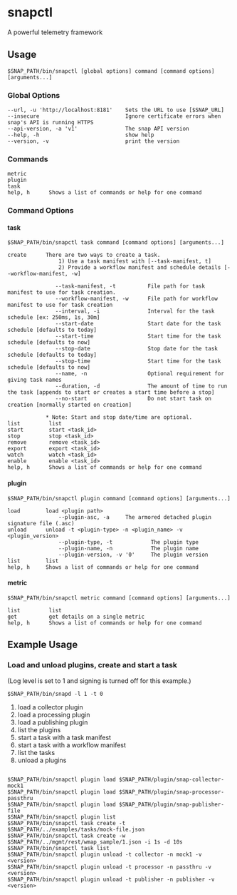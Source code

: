 <!--
http://www.apache.org/licenses/LICENSE-2.0.txt


Copyright 2015 Intel Corporation

Licensed under the Apache License, Version 2.0 (the "License");
you may not use this file except in compliance with the License.
You may obtain a copy of the License at

    http://www.apache.org/licenses/LICENSE-2.0

Unless required by applicable law or agreed to in writing, software
distributed under the License is distributed on an "AS IS" BASIS,
WITHOUT WARRANTIES OR CONDITIONS OF ANY KIND, either express or implied.
See the License for the specific language governing permissions and
limitations under the License.
-->

# snapctl
A powerful telemetry framework

## Usage
```
$SNAP_PATH/bin/snapctl [global options] command [command options] [arguments...]
```
### Global Options
```
--url, -u 'http://localhost:8181'    Sets the URL to use [$SNAP_URL]
--insecure                           Ignore certificate errors when snap's API is running HTTPS
--api-version, -a 'v1'               The snap API version
--help, -h                           show help
--version, -v                        print the version
```
### Commands
```
metric
plugin
task
help, h      Shows a list of commands or help for one command
```
### Command Options
#### task
```
$SNAP_PATH/bin/snapctl task command [command options] [arguments...]
```
```
create      There are two ways to create a task.
                1) Use a task manifest with [--task-manifest, t]
                2) Provide a workflow manifest and schedule details [--workflow-manifest, -w]

               --task-manifest, -t          File path for task manifest to use for task creation.
			   --workflow-manifest, -w      File path for workflow manifest to use for task creation
			   --interval, -i               Interval for the task schedule [ex: 250ms, 1s, 30m]
			   --start-date                 Start date for the task schedule [defaults to today]
			   --start-time                 Start time for the task schedule [defaults to now]
			   --stop-date                  Stop date for the task schedule [defaults to today]
			   --stop-time                  Start time for the task schedule [defaults to now]
			   --name, -n                   Optional requirement for giving task names
			   --duration, -d               The amount of time to run the task [appends to start or creates a start time before a stop]
			   --no-start                   Do not start task on creation [normally started on creation]

        	* Note: Start and stop date/time are optional.
list         list 
start        start <task_id>
stop         stop <task_id>
remove       remove <task_id>
export       export <task_id>
watch        watch <task_id>
enable       enable <task_id>
help, h      Shows a list of commands or help for one command
```
#### plugin
```
$SNAP_PATH/bin/snapctl plugin command [command options] [arguments...]
```
```
load		load <plugin path> 
				--plugin-asc, -a     The armored detached plugin signature file (.asc)
unload		unload -t <plugin-type> -n <plugin_name> -v <plugin_version>
				--plugin-type, -t            The plugin type
			    --plugin-name, -n            The plugin name
			    --plugin-version, -v '0'     The plugin version
list		list 
help, h		Shows a list of commands or help for one command
```
#### metric
```
$SNAP_PATH/bin/snapctl metric command [command options] [arguments...]
```
```
list         list
get          get details on a single metric
help, h      Shows a list of commands or help for one command
```

Example Usage
-------------

### Load and unload plugins, create and start a task
(Log level is set to 1 and signing is turned off for this example.)

```
$SNAP_PATH/bin/snapd -l 1 -t 0 
```

1. load a collector plugin
2. load a processing plugin
3. load a publishing plugin
4. list the plugins
5. start a task with a task manifest
6. start a task with a workflow manifest
8. list the tasks
9. unload a plugins

```

$SNAP_PATH/bin/snapctl plugin load $SNAP_PATH/plugin/snap-collector-mock1
$SNAP_PATH/bin/snapctl plugin load $SNAP_PATH/plugin/snap-processor-passthru
$SNAP_PATH/bin/snapctl plugin load $SNAP_PATH/plugin/snap-publisher-file
$SNAP_PATH/bin/snapctl plugin list
$SNAP_PATH/bin/snapctl task create -t $SNAP_PATH/../examples/tasks/mock-file.json
$SNAP_PATH/bin/snapctl task create -w $SNAP_PATH/../mgmt/rest/wmap_sample/1.json -i 1s -d 10s
$SNAP_PATH/bin/snapctl task list
$SNAP_PATH/bin/snapctl plugin unload -t collector -n mock1 -v <version>
$SNAP_PATH/bin/snapctl plugin unload -t processor -n passthru -v <version>
$SNAP_PATH/bin/snapctl plugin unload -t publisher -n publisher -v <version>
```